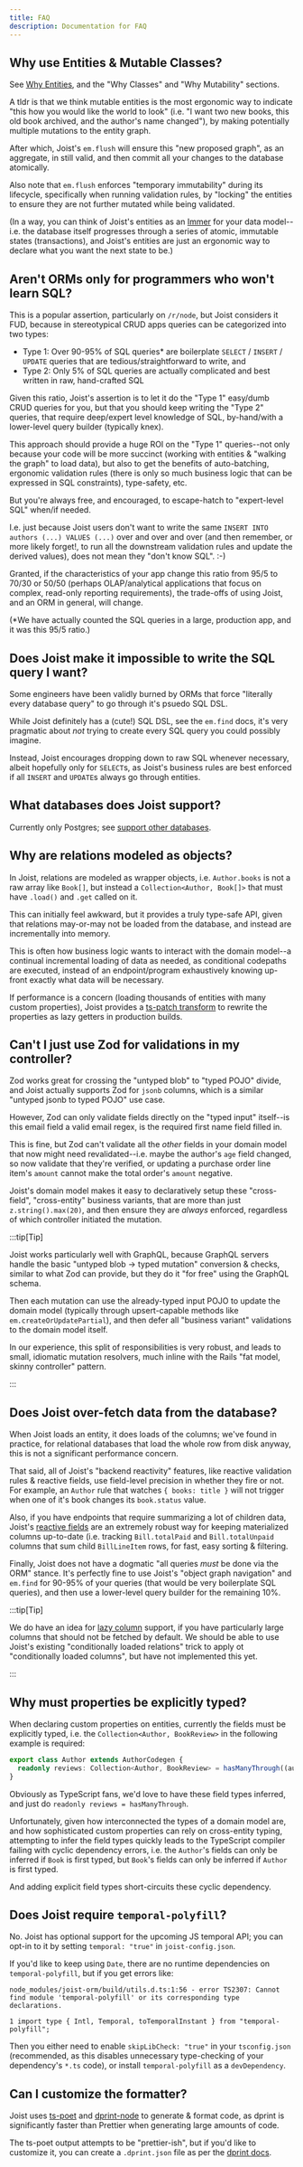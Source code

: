 ```yaml
---
title: FAQ
description: Documentation for FAQ
---
```


## Why use Entities & Mutable Classes?

See [Why Entities](/modeling/why-entities), and the "Why Classes" and "Why Mutability" sections.

A tldr is that we think mutable entities is the most ergonomic way to indicate "this how you would like the world to look" (i.e. "I want two new books, this old book archived, and the author's name changed"), by making potentially multiple mutations to the entity graph.

After which, Joist's `em.flush` will ensure this "new proposed graph", as an aggregate, in still valid, and then commit all your changes to the database atomically.

Also note that `em.flush` enforces "temporary immutability" during its lifecycle, specifically when running validation rules, by "locking" the entities to ensure they are not further mutated while being validated.

(In a way, you can think of Joist's entities as an [Immer](https://immerjs.github.io/immer/) for your data model--i.e. the database itself progresses through a series of atomic, immutable states (transactions), and Joist's entities are just an ergonomic way to declare what you want the next state to be.)

## Aren't ORMs only for programmers who won't learn SQL?

This is a popular assertion, particularly on `/r/node`, but Joist considers it FUD, because in stereotypical CRUD apps queries can be categorized into two types:

* Type 1: Over 90-95% of SQL queries* are boilerplate `SELECT` / `INSERT` / `UPDATE` queries that are tedious/straightforward to write, and
* Type 2: Only 5% of SQL queries are actually complicated and best written in raw, hand-crafted SQL

Given this ratio, Joist's assertion is to let it do the "Type 1" easy/dumb CRUD queries for you, but that you should keep writing the "Type 2" queries, that require deep/expert level knowledge of SQL, by-hand/with a lower-level query builder (typically knex).

This approach should provide a huge ROI on the "Type 1" queries--not only because your code will be more succinct (working with entities & "walking the graph" to load data), but also to get the benefits of auto-batching, ergonomic validation rules (there is only so much business logic that can be expressed in SQL constraints), type-safety, etc.

But you're always free, and encouraged, to escape-hatch to "expert-level SQL" when/if needed.

I.e. just because Joist users don't want to write the same `INSERT INTO authors (...) VALUES (...)` over and over and over (and then remember, or more likely forget!, to run all the downstream validation rules and update the derived values), does not mean they "don't know SQL". :-)

Granted, if the characteristics of your app change this ratio from 95/5 to 70/30 or 50/50 (perhaps OLAP/analytical applications that focus on complex, read-only reporting requirements), the trade-offs of using Joist, and an ORM in general, will change.

(*We have actually counted the SQL queries in a large, production app, and it was this 95/5 ratio.)

## Does Joist make it impossible to write the SQL query I want?

Some engineers have been validly burned by ORMs that force "literally every database query" to go through it's psuedo SQL DSL.

While Joist definitely has a (cute!) SQL DSL, see the `em.find` docs, it's very pragmatic about *not* trying to create every SQL query you could possibly imagine.

Instead, Joist encourages dropping down to raw SQL whenever necessary, albeit hopefully only for `SELECT`s, as Joist's business rules are best enforced if all `INSERT` and `UPDATE`s always go through entities.

## What databases does Joist support?

Currently only Postgres; see [support other databases](https://github.com/joist-orm/joist-orm/issues/636).

## Why are relations modeled as objects?

In Joist, relations are modeled as wrapper objects, i.e. `Author.books` is not a raw array like `Book[]`, but instead a `Collection<Author, Book[]>` that must have `.load()` and `.get` called on it.

This can initially feel awkward, but it provides a truly type-safe API, given that relations may-or-may not be loaded from the database, and instead are incrementally into memory.

This is often how business logic wants to interact with the domain model--a continual incremental loading of data as needed, as conditional codepaths are executed, instead of an endpoint/program exhaustively knowing up-front exactly what data will be necessary.

If performance is a concern (loading thousands of entities with many custom properties), Joist provides a [ts-patch transform](/advanced/transform-properties) to rewrite the properties as lazy getters in production builds. 

## Can't I just use Zod for validations in my controller?

Zod works great for crossing the "untyped blob" to "typed POJO" divide, and Joist actually supports Zod for `jsonb` columns, which is a similar "untyped jsonb to typed POJO" use case.

However, Zod can only validate fields directly on the "typed input" itself--is this email field a valid email regex, is the required first name field filled in.

This is fine, but Zod can't validate all the *other* fields in your domain model that now might need revalidated--i.e. maybe the author's `age` field changed, so now validate that they're verified, or updating a purchase order line item's `amount` cannot make the total order's `amount` negative.

Joist's domain model makes it easy to declaratively setup these "cross-field", "cross-entity" business variants, that are more than just `z.string().max(20)`, and then ensure they are *always* enforced, regardless of which controller initiated the mutation.

:::tip[Tip]

Joist works particularly well with GraphQL, because GraphQL servers handle the basic "untyped blob -> typed mutation" conversion & checks, similar to what Zod can provide, but they do it "for free" using the GraphQL schema.

Then each mutation can use the already-typed input POJO to update the domain model (typically through upsert-capable methods like `em.createOrUpdatePartial`), and then defer all "business variant" validations to the domain model itself.

In our experience, this split of responsibilities is very robust, and leads to small, idiomatic mutation resolvers, much inline with the Rails "fat model, skinny controller" pattern.

:::

## Does Joist over-fetch data from the database?

When Joist loads an entity, it does loads of the columns; we've found in practice, for relational databases that load the whole row from disk anyway, this is not a significant performance concern.

That said, all of Joist's "backend reactivity" features, like reactive validation rules & reactive fields, use field-level precision in whether they fire or not. For example, an `Author` rule that watches `{ books: title }` will not trigger when one of it's book changes its `book.status` value.

Also, if you have endpoints that require summarizing a lot of children data, Joist's [reactive fields](/modeling/reactive-fields#async-reactive-fields) are an extremely robust way for keeping materialized columns up-to-date (i.e. tracking `Bill.totalPaid` and `Bill.totalUnpaid` columns that sum child `BillLineItem` rows, for fast, easy sorting & filtering.

Finally, Joist does not have a dogmatic "all queries *must* be done via the ORM" stance. It's perfectly fine to use Joist's "object graph navigation" and `em.find` for 90-95% of your queries (that would be very boilerplate SQL queries), and then use a lower-level query builder for the remaining 10%.

:::tip[Tip]

We do have an idea for [lazy column](https://github.com/joist-orm/joist-orm/issues/178) support, if you have particularly large columns that should not be fetched by default. We should be able to use Joist's existing "conditionally loaded relations" trick to apply ot "conditionally loaded columns", but have not implemented this yet.

:::

## Why must properties be explicitly typed?

When declaring custom properties on entities, currently the fields must be explicitly typed, i.e. the `Collection<Author, BookReview>` in the following example is required:

```typescript
export class Author extends AuthorCodegen {
  readonly reviews: Collection<Author, BookReview> = hasManyThrough((author) => author.books.reviews);
}
```

Obviously as TypeScript fans, we'd love to have these field types inferred, and just do `readonly reviews = hasManyThrough`.

Unfortunately, given how interconnected the types of a domain model are, and how sophisticated custom properties can rely on cross-entity typing, attempting to infer the field types quickly leads to the TypeScript compiler failing with cyclic dependency errors, i.e. the `Author`'s fields can only be inferred if `Book` is first typed, but `Book`'s fields can only be inferred if `Author` is first typed.

And adding explicit field types short-circuits these cyclic dependency.


## Does Joist require `temporal-polyfill`?

No. Joist has optional support for the upcoming JS temporal API; you can opt-in to it by setting `temporal: "true"` in `joist-config.json`.

If you'd like to keep using `Date`, there are no runtime dependencies on `temporal-polyfill`, but if you get errors like:

```
node_modules/joist-orm/build/utils.d.ts:1:56 - error TS2307: Cannot find module 'temporal-polyfill' or its corresponding type declarations.

1 import type { Intl, Temporal, toTemporalInstant } from "temporal-polyfill";
```

Then you either need to enable `skipLibCheck: "true"` in your `tsconfig.json` (recommended, as this disables unnecessary type-checking of your dependency's `*.ts` code), or install `temporal-polyfill` as a `devDependency`.


## Can I customize the formatter?

Joist uses [ts-poet](https://github.com/stephenh/ts-poet) and [dprint-node](https://github.com/devongovett/dprint-node) to generate & format code, as dprint is significantly faster than Prettier when generating large amounts of code.

The ts-poet output attempts to be "prettier-ish", but if you'd like to customize it, you can create a `.dprint.json` file as per the [dprint docs](https://dprint.dev/setup/#hidden-config-file).

